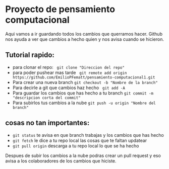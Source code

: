 ﻿# Proyecto de pensamiento computacional

Aqui vamos a ir guardando todos los cambios que querramos hacer. Github nos ayuda a ver que cambios a hecho quien y nos avisa cuando se hicieron. 

## Tutorial rapido: 
- para clonar el repo: ``` git clone "Direccion del repo"```
- para poder pushear mas tarde ``` git remote add origin https://github.com/EmilioPFematt/pensamiento-computacional1.git```
- Para crear una nueva branch ``` git checkout -b "Nombre de la branch" ```
- Para decirle a git que cambios haz hecho ``` git add -A```
- Para guardar los cambios que has hecho a tu branch ```git commit -m "descripcion corta del commit"```
- Para subirlos tus cambios a la nube ```git push -u origin "Nombre del branch"```

## cosas no tan importantes: 
- ```git status``` te avisa en que branch trabajas y los cambios que has hecho
- ```git fetch``` le dice a tu repo local las cosas que te faltan updatear
- ```git pull origin``` descarga a tu repo local lo que se ha hecho


Despues de subir los cambios a la nube podras crear un pull request y eso avisa a los colaboradores de los cambios que hiciste.
